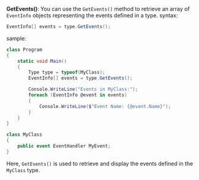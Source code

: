 **GetEvents()**: You can use the `GetEvents()` method to retrieve an array of `EventInfo` objects representing the events defined in a type.
syntax:
```c#
EventInfo[] events = type.GetEvents();
```
sample:
```c#
class Program
{
    static void Main()
    {
        Type type = typeof(MyClass);
        EventInfo[] events = type.GetEvents();

        Console.WriteLine("Events in MyClass:");
        foreach (EventInfo @event in events)
        {
            Console.WriteLine($"Event Name: {@event.Name}");
        }
    }
}

class MyClass
{
    public event EventHandler MyEvent;
}
```
Here, `GetEvents()` is used to retrieve and display the events defined in the `MyClass` type.